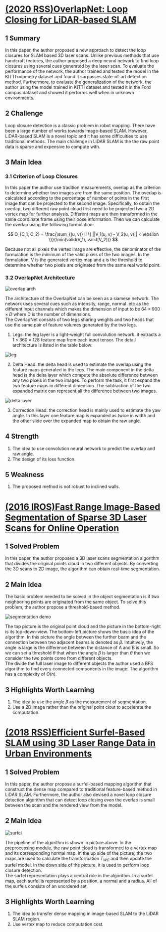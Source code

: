 # [(2020 RSS)OverlapNet: Loop Closing for LiDAR-based SLAM](http://www.ipb.uni-bonn.de/wp-content/papercite-data/pdf/chen2020rss.pdf)

## 1 Summary
In this paper, the author proposed a new approach to detect the loop closures for SLAM based 3D laser scans. Unlike previous methods that use handcraft features, the author proposed a deep neural network to find loop closures using several cues generated by the laser scan. To evaluate the performance of the network, the author trained and tested the model in the KITTI odometry dataset and found it surpasses state-of-art detection method. Furthermore, to evaluate the generalization of the network, the author using the model trained in KITTI dataset and tested it in the Ford campus dataset and showed it performs well when in unknown environments.

## 2 Challenge
Loop closure detection is a classic problem in robot mapping. There have been a large number of works towards image-based SLAM. However, LiDAR-based SLAM is a novel topic and it has some difficulties to use traditional methods. The main challenge in LiDAR SLAM is the the raw point data is sparse and expensive to compute with.

## 3 Main Idea

### 3.1 Criterion of Loop Closures

In this paper the author use tradition measurements, overlap as the criterion to determine whether two images are from the same position. The overlap is calculated according to the percentage of number of points in the first image that can be projected to the second image. Specifically, to obtain the overlap, two different raw point cloud first need to be projected two a 2D vertex map for further analysis. Different maps are then transformed in the same coordinate frame using their pose information. Then we can calculate the overlap using the following formulation:

$$
O_{C_1, C_2} = \frac{\sum_{(u, v)} II \{ ||V_1(u, v) - V_2(u, v)|| < \epsilon \}}{\min(valid(V_1), valid(V_2))}
$$

Because not all pixels the vertex image are effective, the denominator of the formulation is the minimum of the valid pixels of the two images. In the formulation, V is the generated vertex map and $\epsilon$ is the threshold to determine whether two pixels are originated from the same real world point.

### 3.2 OverlapNet Architecture

![overlap arch](../images/wk7_overlap_arch.PNG)

The architecture of the OverlapNet can be seen as a siamese network. The network uses several cues such as intensity, range, normal .etc as the different input channels which makes the dimension of input to be $64 \times 900 \times D$ where D is the number of dimensions.  
The OverlapNet consists of two legs sharing weights and two heads that use the same pair of feature volumes generated by the two legs.

1. Legs: the leg layer is a light-weight full convolution network. it extracts a $1 \times 360 \times 128$ feature map from each input tensor. The detail architecture is listed in the table below:

![leg](../images/wk7_leg.PNG)

2. Delta Head: the delta head is used to estimate the overlap using the feature maps generated in the legs. The main component in the delta head is the delta layer which compute the absolute difference between any two pixels in the two images. To perform the task, it first expand the two feature maps in different dimension. The subtraction of the two expanded matrix can represent all the difference between two images. 

![delta layer](../images/wk7_delta.png)

3. Correction Head: the correction head is mainly used to estimate the yaw angle. In this layer one feature map is expanded as twice in width and the other slide over the expanded map to obtain the raw angle.

## 4 Strength

1. The idea to use convolution neural network to predict the overlap and raw angle.
2. The design of its loss function.

## 5 Weakness
1. The proposed method is not robust to inclined walls.

# [(2016 IROS)Fast Range Image-Based Segmentation of Sparse 3D Laser Scans for Online Operation](https://www.ipb.uni-bonn.de/wp-content/papercite-data/pdf/bogoslavskyi16iros.pdf)

## 1 Solved Problem
In this paper, the author proposed a 3D laser scans segmentation algorithm that divides the original points cloud in two different objects. By converting the 3D scans to 2D image, the algorithm can obtain real-time segmentation.

## 2 Main Idea
The basic problem needed to be solved in the object segmentation is if two neighboring points are originated from the same object. To solve this problem, the author propose a threshold-based method.

![segmentation demo](../images/wk7_illu.PNG)

The top picture is the original point cloud and the picture in the bottom-right is its top-down-view. The bottom-left picture shows the basic idea of the algorithm. In this picture the angle between the further beam and the connection between two adjacent beams is denoted as $\beta$. Intuitively, the angle is large is the difference between the distance of A and B is small. So we can set a threshold $\theta$ that when the angle $\beta$ is larger than $\theta$ then we consider the two points come from different objects.  
The divide the full laser image to different objects the author used a BFS algorithm to find every connected components in the image. The algorithm has a complexity of $O(n)$.

## 3 Highlights Worth Learning

1. The idea to use the angle $\beta$ as the measurement of segmentation.
2. Use a 2D image rather than the original point clout to accelerate the computation.

# [(2018 RSS)Efficient Surfel-Based SLAM using 3D Laser Range Data in Urban Environments](http://roboticsproceedings.org/rss14/p16.pdf)

## 1 Solved Problem
In this paper, the author propose a surfel-based mapping algorithm that construct the dense map compared to traditional feature-based method in LiDAR SLAM. Furthermore, the author also devised a novel loop closure detection algorithm that can detect loop closing even the overlap is small between the scan and the rendered view from the model.

## 2 Main Idea

![surfel](../images/wk7_surfel.PNG)

The pipeline of the algorithm is shown in picture above. In the preprocessing module, the raw point cloud is transformed to a vertex map and its corresponding normal map. In the up side of the picture, the two maps are used to calculate the transformation $T_{WC}$ and then update the surfel model. In the down side of the picture, it is used to perform loop closure detection.  
The surfel representation plays a central role in the algorithm. In a surfel map, each surfel is represented by a position, a normal and a radius. All of the surfels consists of an unordered set.

## 3 Highlights Worth Learning

1. The idea to transfer dense mapping in image-based SLAM to the LiDAR SLAM region.
2. Use vertex map to reduce computation cost.